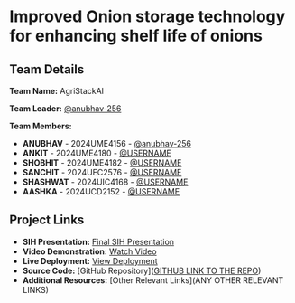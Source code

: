 # Improved Onion storage technology for enhancing shelf life of onions


## Team Details

**Team Name:** AgriStackAI

**Team Leader:** [@anubhav-256](https://github.com/anubhav-256)

**Team Members:**

- **ANUBHAV** - 2024UME4156 - [@anubhav-256](https://github.com/anubhav-256)
- **ANKIT** - 2024UME4180 - [@USERNAME](https://github.com/USERNAME)
- **SHOBHIT** - 2024UME4182 - [@USERNAME](https://github.com/USERNAME)
- **SANCHIT** - 2024UEC2576 - [@USERNAME](https://github.com/USERNAME)
- **SHASHWAT** - 2024UIC4168 - [@USERNAME](https://github.com/USERNAME)
- **AASHKA** - 2024UCD2152 - [@USERNAME](https://github.com/USERNAME)

## Project Links

- **SIH Presentation:** [Final SIH Presentation](https://drive.google.com/file/d/1QnZorIE6xt5bJtj-6TixkTpvxAfqkAp5/view?usp=sharing)
- **Video Demonstration:** [Watch Video](https://www.youtube.com/watch?v=f6UYU3nWYlU)
- **Live Deployment:** [View Deployment](https://wokwi.com/projects/442692665028747265)
- **Source Code:** [GitHub Repository]([GITHUB LINK TO THE REPO](https://github.com/anubhav-256/SIH_INTERNAL_TEAM_AGRISTACKAI_))
- **Additional Resources:** [Other Relevant Links](ANY OTHER RELEVANT LINKS)
